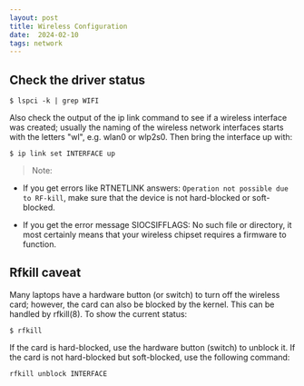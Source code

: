 ```yaml
---
layout: post
title: Wireless Configuration
date:  2024-02-10
tags: network
---
```


## Check the driver status

`$ lspci -k | grep WIFI`

Also check the output of the ip link command to see if a wireless interface was created; usually the naming of the wireless network interfaces starts with the letters "wl", e.g. wlan0 or wlp2s0. Then bring the interface up with:

`$ ip link set INTERFACE up`

> Note: 
- If you get errors like RTNETLINK answers: `Operation not possible due to RF-kill`, make sure that the device is not hard-blocked or soft-blocked.

- If you get the error message SIOCSIFFLAGS: No such file or directory, it most certainly means that your wireless chipset requires a firmware to function.

## Rfkill caveat

Many laptops have a hardware button (or switch) to turn off the wireless card; however, the card can also be blocked by the kernel. This can be handled by rfkill(8). To show the current status:

`$ rfkill`

If the card is hard-blocked, use the hardware button (switch) to unblock it. If the card is not hard-blocked but soft-blocked, use the following command:

`rfkill unblock INTERFACE`
